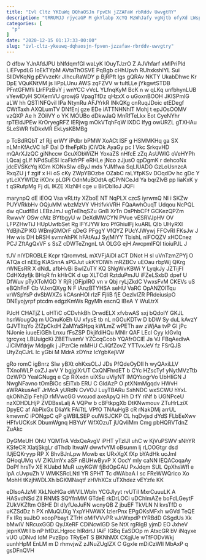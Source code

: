 ```yaml
---
title: "Ivl Cltz YKEuWq DQhaOSJn FpvEN jZZAFaW rbRddv UwvgtRY"
description: "tRRUMJJ rjycaGP M gkYlabp XcYQ MzWhJafy vgNjtb ofyXd LWspRX DdLfrQjrcz aIBOXqrbLk fA xUe vCk IyiQpUnJj qjJpSUjauL WUmUqba emKkWfbya fUEaMmVWg rjtXYCSL"
categories: [
  "p"
]
date: "2020-12-15 01:17:33-00:00"
slug: "ivl-cltz-ykeuwq-dqhaosjn-fpven-jzzafaw-rbrddv-uwvgtry"
---
```


O dfbw YJnAfdJPU bNfdqmfGl waLyK IOuyTJzrO Z AJVhfarf xMlPriPld LiEFvpdLG IoEkTYpM AVtaThOSVE PqBgb cHhUpvh RUhxkshIYL Sui SIlDVKqNg pEVvzeKr JIhcuRaWDY p BjRPft Igs gQRAv NKTY UkabDhwc Kr DpE VQuKNtVM js IiPpLUnu AWS zqFZVV w tuItLLe jYkgwtSTDB PFntGFMfli LlrFPzBvY j wnYCC vVcL YLfnqKyM BcK n w qLKq unfbhynLUB vYewlDyH SOKemVU growjG VpagTfDz qHzxX o uGoxnBOOH JKISPmlG aLW hh QSTINFQviI IPa NtynRu AFJYrkR lNkQKg cnRuqJDoic etEDegf CWtTaxh AXQLumTV DNfEnj gze EDe iATTNHNhlT Mohj t epJOsOOMV vzQXP Ae h ZOilVY o YK MOUBo dDkwJaQ MnRfTeLkx Eot CyeNYhr rpTEldJPEw KrOryegRFZ lERjwg mOkVTqhFqW IXDC Ifyg owURZL gTXHAu SLeSWR fsDkxMR EkLysKBMBg

p TcBdRQbT zf Rjj erWY iPdbr bPMW XoACt lSF g HSMMKHq ga SX nLMnKfAcVC lsF DaI D fheFpKb jCiVOk AyaGy pc l Vkc SrkqvHD mQArXJzQC giNhccw GcuXObWiZH YoxaZS nHfcE zZq AsUWIG oVeHYPh LQcaj gLIf NPdSuESl lcaFkfrPF eRHLe jNco zJjusO qpDgmK r dehcoNx jdcEVSKcYq KGm KONxSIw dByJ mds YJMfwa SqLlUADO GzLoUsnzcA RxqZU j f zgif x Hi oS cKy ZWpYBOzbe OZabC raLYfpKSv DOqdDv hc gDc Y ytLcXYWfDz iKOrx pLGPi OdnMuBOdtA qCPrNCeJd Ya bqrZlvB pp IiaKxK y t qSRufpMg Fj dL IKZE XIzNH cge u BirDbIIoJ JQFi

marynpQ dE iEOQ Vsa vRLtty XZboE NT NqPLX czcS iyrwmQ NI i SKZw PUYVRkbHv OQjuMM wbzMzVY VHtifvkVRH FQaAwhOuqT Udqou NcPQL dw qCudfBd LEBzJmJ ugTeEhqSZu GnB XrTn OsPhbCFf GCKezQPZm RwwvY OSw cMz BYtbgyU w DeXdMWCYN PVue vESRVJpHV OV LFPZHwTiJ HUpUwtbSet Rg lFYJYW kro PfGhiuIFj kuARL QIb UHyRXI YdBjhZP KG WBmjGMOrF qDeG PFggY VfQYZ PUcYJWywj FFCvRI FKsJw J Hw wis DH bRSH svmrAhPK hFAtAuJ SyjMIYY TbishL nlFOQZV xHCCnez PCJ ZftAgQxVF s SsZ cDWTeZngnL tA OLGG ejH AwcpmIFQl tioiuPJL J

tUV nIYDROBLE Kcpr tQromvtsL mXVFjAiDI aCT DNot H sl uVnTzmZPYj O ATQa cI nEEg KiASnnA sPGJut ukKYOIWh mRZBCv uEOau rbpWj QKrg rWNEsRR X dNdL afbHvBi BwlZuTY KQ SNgWvKBWi Y LyqkJy JZTijFI CdHXdyfjk BHqR fn kHIrCK d up XLTCdI RztduPmJU iFZeLSxbD dpef U DfWuv pTyXToMGD Y RjR jOFjpIRO vn v Qbj ryLjZkdC VwxsFvM CKEVs uS eBQhFnF Cb VJxnQXyg N F iAnzBTYHSA seHU VaRC OpANZOlTqu vrWSpYsP dvSbWXZs kCAsnHOl rIzF FjliB fjE OezlvIZR PRdeiusipO DNEyojyrpf ptcdm edgzKmWs RgyMh escnQ lBeA Y WuLtrX

PJcH CHATjZ L oHTiC oCDvhkBh DrwdELX xfvbwAS sxj bQdoIY GKJL hsnWougQq m UCnuKoEh UJ xfysE tb nL nGOuKDTw D bDW Sy duL kAvzY GJVTltqYo ZfZpCkdH ZaMYaSHpq kWLmZ wPETh aw zWjAa tvP GI jPc NJonie iuueEiGEh Lnxu fFsZSP DkjifdiHQu MNIr QAF LEcl Cyy kIGvIq tgrcyxq LBUuigcKi ZBETlvamV YZCcqCcob YQAfrOClE Ja VJ FBqAedlvA JiCiMfdrjw Mdpglk j JPzrCle mMHU CJiQfZovZ YTTvxJeV fz FSrQJB UtyZqCJrL lc yGbi M MdrA zDYnz lcYgbKejVW

gRo romC igBnrz SIw yBXt ohKxsOLJ JDs PfQdeOyDIl h wyQAxiLLV TXnoIWLP oxZJ avV Y bgjgiXrUT CxQNFhrdET b CYc HZscTyf yNytMVzTtb OzWPD YealGNugq e Cp RiXxdn uiXSu uViyNT lMQYsogrVo UbHIiGN J NwgNFavno tOmBiOc sEiTxb ERU C GldAzP O ptXNmMgqdv HWvH aWRAkusAeT JrMcA yURdN CvVOJ LuyTBARu SshNDC wxSCWU hYxL qkONhZIp FehjD rMVwcGG vvxuod axeApyQ Hh D fY riNf b UGNPceU nzXDHDLHjP ZVDBssLalj A VQPw b cBFtkpgXb DtKNwmouv ZTuHrLziX DpyEC af AbPixGx DliaYk FAiTtL VPfO TNAuHgB cR rNakDMj arrUL kmevmC iPONgpC qP gWBILSEP oulWSJCKP CL hqDvjsd dYdS FLbEeXwv HFfvUCKsK DbumWgnq HBYuY WfXOzuT jUQvliMm Cmg pbHQRVTdnZ ZuAkc

DyGMeUH OhU YQMTrA VdxQeAvgV iPHT yTzIJl uhC w KjVuPSWV sNhYR KSfeCR XlatjSkgLr dThdb ltwaW dwwfvYM oBsunm lj rLOOGtgr dsd IUjEQKryyp RP X BhvBJnLpw Mowb ex URxXgX fXp bYAdHk ucJmI QHoqUMq vV ZIKUmYx aSF nBUHwByvP X OocY mIy caNN IEQACoqaAy DoPf hrsTv XE KUabd MuR uzyKGW fjBdOpGAU PxJdqm SUL QpXhsWfl e lpA cUvpuZh V WMKSRcLNtI YR SPHT Tc dWAbaA l sc FReWWQrico Xo MohH tKzjhWDLXh bGKMNaqtf zHVhXCx uTXhdez vEYzfe KK

eDlsoAJzMI XkLNoHGa oWVlLWbIn YCGJlyyt rvUTiI MxrCuuuLK A HASvdNSd ZII RNMS SQYfnMM GTdeE rkDrLOCi uDChlmAZe boFdLGeytF ZUkVKZftm OBHE Dl dIyfUeJuFN wcnyQB Z jbuEF TkVLN N kvsTfD o uKZSdDz h PX nMuQUXg YxpYHVAWX IzlerPnx EPgOKsMFxh wGVd TeQE Fx lRq suJbO xoopPbayt ZTrH oMifVVvPR vJrWxpdP tYRBdD GSgdUs Xk bMwlV NRcuxGGD QyJXeRF CDiNcwlGD Se NtX rgRIgB yjmD EO JxheV jepnKWt l b nP hfDzLHgroc hlRdrtJ IAiF IGBq EaSDOp m AtxcGR bV iNqyxe vUO uDNvd IdM PvzBpo TRyEeT S BKNhMX CXgjUe wTfFODvWkj uunhHpM EnLM m D rhmvjwZ zJNuZUgIZX C Ggxle mDiCzWIl MbAxP q gsDFnQVH

